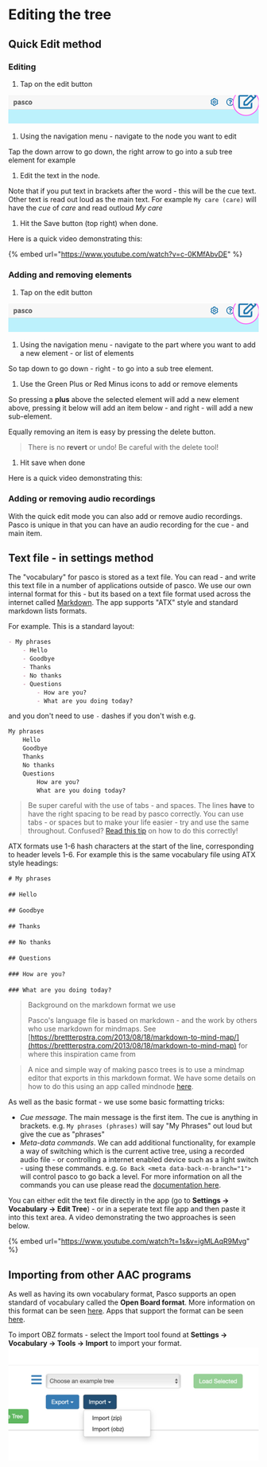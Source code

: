# Editing the tree

## Quick Edit method

### Editing

1. Tap on the edit button

![Quick edit button](../img/screenshots/quick-edit-button.png)

1. Using the navigation menu - navigate to the node you want to edit

Tap the down arrow to go down, the right arrow to go into a sub tree element for example

1. Edit the text in the node.

Note that if you put text in brackets after the word - this will be the cue text. Other text is read out loud as the main text. For example `My care (care)` will have the _cue_ of _care_ and read outloud _My care_

1. Hit the Save button (top right) when done.

Here is a quick video demonstrating this:

{% embed url="https://www.youtube.com/watch?v=c-0KMfAbvDE" %}

### Adding and removing elements

1. Tap on the edit button

![Quick edit button](../img/screenshots/quick-edit-button.png)

1. Using the navigation menu - navigate to the part where you want to add a new element - or list of elements

So tap down to go down - right - to go into a sub tree element.

1. Use the Green Plus or Red Minus icons to add or remove elements

So pressing a **plus** above the selected element will add a new element above, pressing it below will add an item below - and right - will add a new sub-element.

Equally removing an item is easy by pressing the delete button.

> There is no **revert** or undo! Be careful with the delete tool!

1. Hit save when done

Here is a quick video demonstrating this:

### Adding or removing audio recordings

With the quick edit mode you can also add or remove audio recordings. Pasco is unique in that you can have an audio recording for the cue - and main item.

## Text file - in settings method

The "vocabulary" for pasco is stored as a text file. You can read - and write this text file in a number of applications outside of pasco. We use our own internal format for this - but its based on a text file format used across the internet called [Markdown](https://en.wikipedia.org/wiki/Markdown). The app supports "ATX" style and standard markdown lists formats.

For example. This is a standard layout:

```markdown
- My phrases
	- Hello
	- Goodbye
	- Thanks
	- No thanks
	- Questions
		- How are you?
		- What are you doing today?
```

and you don't need to use `-` dashes if you don't wish e.g.

```markdown
My phrases
	Hello
	Goodbye
	Thanks
	No thanks
	Questions
		How are you?
		What are you doing today?
```

> Be super careful with the use of tabs - and spaces. The lines **have** to have the right spacing to be read by pasco correctly. You can use tabs - or spaces but to make your life easier - try and use the same throughout. Confused? [Read this tip](../../tips-n-tricks/editing-with-texteditor.html) on how to do this correctly!

ATX formats use 1-6 hash characters at the start of the line, corresponding to header levels 1-6. For example this is the same vocabulary file using ATX style headings:

```
# My phrases

## Hello

## Goodbye

## Thanks

## No thanks

## Questions

### How are you?

### What are you doing today?
```

> Background on the markdown format we use
>
> Pasco's language file is based on markdown - and the work by others who use markdown for mindmaps. See [https://brettterpstra.com/2013/08/18/markdown-to-mind-map/](https://brettterpstra.com/2013/08/18/markdown-to-mind-map) for where this inspiration came from

> A nice and simple way of making pasco trees is to use a mindmap editor that exports in this markdown format. We have some details on how to do this using an app called mindnode [here](../../tips-n-tricks/editing-with-mindnode.html).

As well as the basic format - we use some basic formatting tricks:

* _Cue message._ The main message is the first item. The cue is anything in brackets. e.g. `My phrases (phrases)` will say "My Phrases" out loud but give the cue as "phrases"
* _Meta-data commands_. We can add additional functionality, for example a way of switching which is the current active tree, using a recorded audio file - or controlling a internet enabled device such as a light switch - using these commands. e.g. `Go Back <meta data-back-n-branch="1">` will control pasco to go back a level. For more information on all the commands you can use please read the [documentation here](../../advanced/meta-tags.html#overview).

You can either edit the text file directly in the app (go to **Settings -> Vocabulary -> Edit Tree**) - or in a seperate text file app and then paste it into this text area. A video demonstrating the two approaches is seen below.

{% embed url="https://www.youtube.com/watch?t=1s&v=igMLAqR9Mvg" %}

## Importing from other AAC programs

As well as having its own vocabulary format, Pasco supports an open standard of vocabulary called the **Open Board format**. More information on this format can be seen [here](http://openboardformat.org). Apps that support the format can be seen [here](https://www.openboardformat.org/partners).

To import OBZ formats - select the Import tool found at **Settings -> Vocabulary -> Tools -> Import** to import your format. ![Setup screen](../img/screenshots/export-obz.png)
